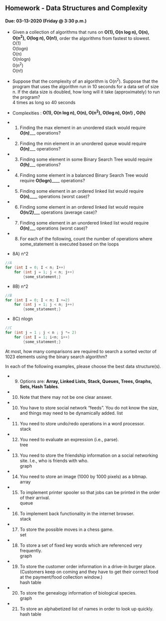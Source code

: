 ## Homework - Data Structures and Complexity
#### Due: 03-13-2020 (Friday @ 3:30 p.m.)

- Given a collection of algorithms that runs on **O(1), O(n log n), O(n), O(n<sup>2</sup>), O(log n), O(n!)**, order the algorithms from fastest to slowest.<br />
  O(1) <br /> 
  O(logn) <br /> 
  O(n)<br /> 
  O(nlogn)<br /> 
  0(n<sup>2</sup>)<br /> 
  O(n!)
- Suppose that the complexity of an algorithm is O(n<sup>2</sup>). Suppose that the program that uses the algorithm run in 10 seconds for a data set of size n. If the data size is doubled, how long will it take (approximately) to run the program? <br /> 
  4 times as long so 40 seconds

- Complexities : **O(1), O(n log n), O(n), O(n<sup>2</sup>), O(log n), O(n!) , O(h)**
- 1) Finding the max element in an unordered stack would require ___O(n)______ operations?
- 2) Finding the min element in an unordered queue would require ___O(n)______ operations?
- 3) Finding some element in some Binary Search Tree would require ___O(h)______ operations?
- 4) Finding some element in a balanced Binary Search Tree would require __O(logn)______ operations?
- 5) Finding some element in an ordered linked list would require __O(n)______ operations (worst case)?
- 6) Finding some element in an ordered linked list would require ___O(n/2)______ operations (average case)?
- 7) Finding some element in an unordered linked list would require ___O(n)______ operations (worst case)?


- 8) For each of the following, count the number of operations where some_statement is executed based on the loops

- 8A) n^2
```cpp
//A
for (int I = 0; I < n; I++)
    for (int j = 1; j < n; j++)
        {some_statement;}
```
- 8B) n^2
```cpp
//B
for (int I = 0; I < n; I +=2)
    for (int j = 1; j < n; j++)
        {some_statement;}
```

- 8C) nlogn
```cpp
//C
for (int j = 1 ; j < n ; j *= 2)
    for (int I = 1; i<n; i++)
        {some_statement;} 
```

At most, how many comparisons are required to search a sorted vector of 1023 elements using the binary
search algorithm?

In each of the following examples, please choose the best data structure(s).
- 9) Options are: **Array, Linked Lists, Stack, Queues, Trees, Graphs, Sets, Hash Tables**. 
- 10) Note that there may not be one clear answer.

- 10) You have to store social network “feeds”. You do not know the size, and things may need to be dynamically added.
  list
- 11) You need to store undo/redo operations in a word processor.<br />
  stack
- 12) You need to evaluate an expression (i.e., parse).<br />
  tree
- 13) You need to store the friendship information on a social networking site. I.e., who is friends with who.<br />
  graph
- 14) You need to store an image (1000 by 1000 pixels) as a bitmap.<br />
  array
- 15) To implement printer spooler so that jobs can be printed in the order of their arrival.<br />
  queue
- 16) To implement back functionality in the internet browser.<br />
  stack
- 17) To store the possible moves in a chess game.<br />
  set
- 18) To store a set of fixed key words which are referenced very frequently.<br />
  graph
- 19) To store the customer order information in a drive-in burger place. (Customers keep on coming and they have to get their correct food at the payment/food collection window.)<br />
  hash table
- 20) To store the genealogy information of biological species.<br />
  graph
- 21) To store an alphabetized list of names in order to look up quickly.<br />
  hash table
